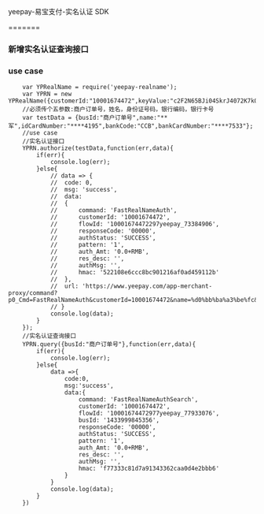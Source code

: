 yeepay-易宝支付-实名认证 SDK

=======

### 新增实名认证查询接口

###  use case

		var YPRealName = require('yeepay-realname');
		var YPRN = new YPRealName({customerId:"10001674472",keyValue:"c2F2N65BJi04SkrJ4072K7k0x371i20zHUYX5HZb5219A6t757cKwu5d3Xo7"});
		//必须传个五参数:商户订单号，姓名，身份证号码，银行编码，银行卡号
		var testData = {busId:"商户订单号",name:"**军",idCardNumber:"****4195",bankCode:"CCB",bankCardNumber:"****7533"};
		//use case
		//实名认证接口
		YPRN.authorize(testData,function(err,data){
			if(err){
				console.log(err);
			}else{
				// data => { 
				// 	code: 0,
				// 	msg: 'success',
				// 	data: 
				// 	{
				// 		command: 'FastRealNameAuth',
				// 		customerId: '10001674472',
				// 		flowId: '10001674472297yeepay_73384906',
				// 		responseCode: '00000',
				// 		authStatus: 'SUCCESS',
				// 		pattern: '1',
				// 		auth_Amt: '0.0+RMB',
				// 		res_desc: '',
				// 		authMsg: '',
				// 		hmac: '522108e6ccc8bc901216af0ad459112b' 
				// 	},
				// 	url: 'https://www.yeepay.com/app-merchant-proxy/command?p0_Cmd=FastRealNameAuth&customerId=10001674472&name=%d0%bb%ba%a3%be%fc&idCardNumber=440882199102104195&bankCode=CCB&bankCardNumber=6227003320240037533&bankName=&province=&city=&pattern=1&res_desc=&hmac=c1f48dfd55c556d760fad8a8e7a691a0' 
				// }
				console.log(data);
			}
		});
		//实名认证查询接口
		YPRN.query({busId:"商户订单号"},function(err,data){
			if(err){
				console.log(err);
			}else{
				data =>{
					code:0,
					msg:'success',
					data:{
						command: 'FastRealNameAuthSearch',
						customerId: '10001674472',
						flowId: '10001674472977yeepay_77933076',
						busId: '1433999845356',
						responseCode: '00000',
						authStatus: 'SUCCESS',
						pattern: '1',
						auth_Amt: '0.0+RMB',
						res_desc: '',
						authMsg: '',
						hmac: 'f77333c81d7a91343362caa0d4e2bbb6' 
					}
				}
				console.log(data);
			}
		})